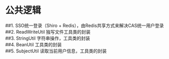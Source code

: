 # 公共逻辑  

##1. SSO统一登录（Shiro + Redis），由Redis共享方式来解决CAS统一用户登录  
##2. ReadWriteUtil 独写文件工具类的封装  
##3. StringUtil  字符串操作，工具类的封装  
##4. BeanUtil  工具类的封装  
##5. SubjectUtil  读取当前用户信息，工具类的封装   